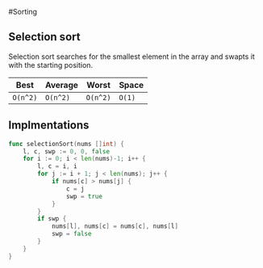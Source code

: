 #Sorting

## Selection sort

Selection sort searches for the smallest element in the array and swapts it with the starting position.

| Best | Average | Worst  | Space |
|------|---------|--------|-------|
|`O(n^2)`|`O(n^2)` |`O(n^2)`|`O(1)` | 

## Implmentations

```go
func selectionSort(nums []int) {
	l, c, swp := 0, 0, false
	for i := 0; i < len(nums)-1; i++ {
		l, c = i, i
		for j := i + 1; j < len(nums); j++ {
			if nums[c] > nums[j] {
				c = j
				swp = true
			}
		}
		if swp {
			nums[l], nums[c] = nums[c], nums[l]
			swp = false
		}
	}
}
```